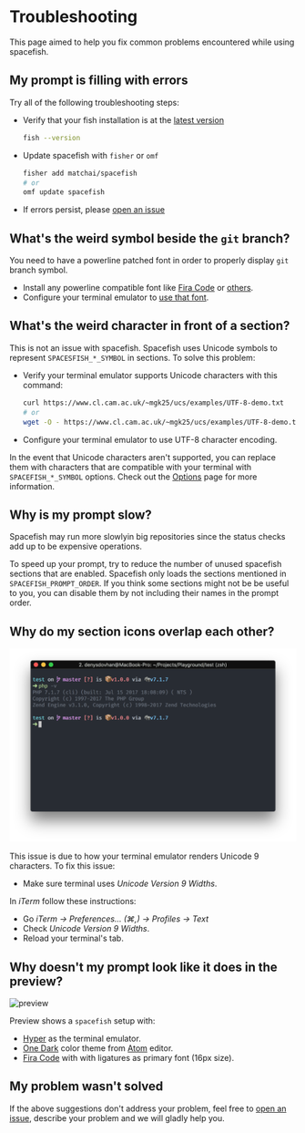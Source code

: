 # Troubleshooting

This page aimed to help you fix common problems encountered while using spacefish.

## My prompt is filling with errors

Try all of the following troubleshooting steps:

* Verify that your fish installation is at the [latest version](https://github.com/fish-shell/fish-shell/releases)

  ```sh
  fish --version
  ```

* Update spacefish with `fisher` or `omf`

  ```sh
  fisher add matchai/spacefish
  # or
  omf update spacefish
  ```

* If errors persist, please [open an issue](https://github.com/matchai/spacefish/issues/new)

## What's the weird symbol beside the `git` branch?

You need to have a powerline patched font in order to properly display `git` branch symbol.

* Install any powerline compatible font like [Fira Code](https://github.com/tonsky/FiraCode) or [others](https://github.com/powerline/fonts).
* Configure your terminal emulator to [use that font](https://powerline.readthedocs.io/en/master/troubleshooting/osx.html).

## What's the weird character in front of a section?

This is not an issue with spacefish. Spacefish uses Unicode symbols to represent `SPACESFISH_*_SYMBOL` in sections. To solve this problem:

* Verify your terminal emulator supports Unicode characters with this command:

  ```sh
  curl https://www.cl.cam.ac.uk/~mgk25/ucs/examples/UTF-8-demo.txt
  # or
  wget -O - https://www.cl.cam.ac.uk/~mgk25/ucs/examples/UTF-8-demo.txt
  ```
* Configure your terminal emulator to use UTF-8 character encoding.


In the event that Unicode characters aren't supported, you can replace them with characters that are compatible with your terminal with `SPACEFISH_*_SYMBOL` options. Check out the [Options](./docs/Options.md) page for more information.

## Why is my prompt slow?

Spacefish may run more slowlyin big repositories since the status checks add up to be expensive operations.

To speed up your prompt, try to reduce the number of unused spacefish sections that are enabled. Spacefish only loads the sections mentioned in `SPACEFISH_PROMPT_ORDER`. If you think some sections might not be be useful to you, you can disable them by not including their names in the prompt order.

## Why do my section icons overlap each other?

![overlapping icons](../images/icon-overlap.png)

This issue is due to how your terminal emulator renders Unicode 9 characters. To fix this issue:

* Make sure terminal uses _Unicode Version 9 Widths_.

In _iTerm_ follow these instructions:

* Go _iTerm → Preferences… (⌘,) → Profiles → Text_
* Check _Unicode Version 9 Widths_.
* Reload your terminal's tab.

## Why doesn't my prompt look like it does in the preview?

![preview](../images/preview.gif)

Preview shows a `spacefish` setup with:

* [Hyper](https://hyper.is) as the terminal emulator.
* [One Dark](https://www.npmjs.com/package/hyperterm-atom-dark) color theme from [Atom](https://atom.io/) editor.
* [Fira Code](https://github.com/tonsky/FiraCode) with with ligatures as primary font (16px size).

## My problem wasn't solved

If the above suggestions don't address your problem, feel free to [open an issue](https://github.com/matchai/spacefish/issues/new), describe your problem and we will gladly help you.
